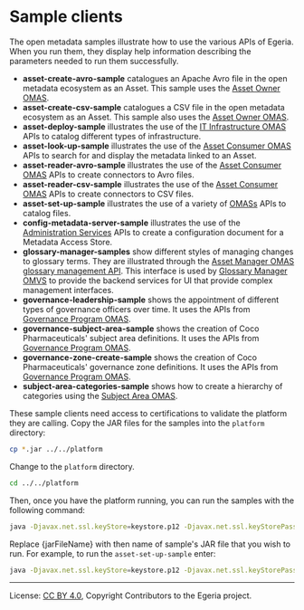 <!-- SPDX-License-Identifier: CC-BY-4.0 -->
<!-- Copyright Contributors to the Egeria project. -->

# Sample clients

The open metadata samples illustrate how to use the various APIs of Egeria.
When you run them, they display help information describing the parameters
needed to run them successfully.

* **asset-create-avro-sample** catalogues an Apache Avro file in the open metadata ecosystem as an Asset.  This sample uses the [Asset Owner OMAS](https://egeria-project.org/services/omas/asset-owner/overview/).
* **asset-create-csv-sample** catalogues a CSV file in the open metadata ecosystem as an Asset.  This sample also uses the [Asset Owner OMAS](https://egeria-project.org/services/omas/asset-owner/overview/).
* **asset-deploy-sample** illustrates the use of the [IT Infrastructure OMAS](https://egeria-project.org/services/omas/it-infrastructure/overview/) APIs to catalog different types of infrastructure.
* **asset-look-up-sample** illustrates the use of the [Asset Consumer OMAS](https://egeria-project.org/services/omas/asset-consumer/overview/) APIs to search for and display the metadata linked to an Asset.
* **asset-reader-avro-sample** illustrates the use of the [Asset Consumer OMAS](https://egeria-project.org/services/omas/asset-consumer/overview/) APIs to create connectors to Avro files.
* **asset-reader-csv-sample** illustrates the use of the [Asset Consumer OMAS](https://egeria-project.org/services/omas/asset-consumer/overview/) APIs to create connectors to CSV files.
* **asset-set-up-sample** illustrates the use of a variety of [OMASs](https://egeria-project.org/services/omas/) APIs to catalog files.
* **config-metadata-server-sample** illustrates the use of the [Administration Services](https://egeria-project.org/services/admin-services/overview) APIs to create a configuration document for a Metadata Access Store.
* **glossary-manager-samples** show different styles of managing changes to glossary terms.
They are illustrated through the [Asset Manager OMAS glossary management API](https://odpi.github.io/egeria/org/odpi/openmetadata/accessservices/assetmanager/api/management/GlossaryManagementInterface.html).
This interface is used by [Glossary Manager OMVS](https://egeria-project.org/services/omvs/glossary-manager/overview) to provide the backend services for UI that provide complex management interfaces.
* **governance-leadership-sample** shows the appointment of different types of governance officers over time.  It uses the APIs from [Governance Program OMAS](https://egeria-project.org/services/omas/governance-program/overview/).
* **governance-subject-area-sample** shows the creation of Coco Pharmaceuticals' subject area definitions.  It uses the APIs from [Governance Program OMAS](https://egeria-project.org/services/omas/governance-program/overview/).
* **governance-zone-create-sample** shows the creation of Coco Pharmaceuticals' governance zone definitions.  It uses the APIs from [Governance Program OMAS](https://egeria-project.org/services/omas/governance-program/overview/).
* **subject-area-categories-sample** shows how to create a hierarchy of categories using the [Subject Area OMAS](https://egeria-project.org/services/omas/subject-area/overview/).


These sample clients need access to certifications to validate the platform
they are calling.  Copy the JAR files for the samples into the `platform` directory:

```bash
cp *.jar ../../platform
```
Change to the `platform` directory.
```bash
cd ../../platform
```

Then, once you have the platform running, you can run the samples with the following command:

```bash
java -Djavax.net.ssl.keyStore=keystore.p12 -Djavax.net.ssl.keyStorePassword=egeria -Djavax.net.ssl.trustStore=truststore.p12 -Djavax.net.ssl.trustStorePassword=egeria -jar {jarFileName}
```
Replace {jarFileName} with then name of sample's JAR file that you wish to run.
For example, to run the `asset-set-up-sample` enter:

```bash
java -Djavax.net.ssl.keyStore=keystore.p12 -Djavax.net.ssl.keyStorePassword=egeria -Djavax.net.ssl.trustStore=truststore.p12 -Djavax.net.ssl.trustStorePassword=egeria -jar asset-set-up-sample.jar
```


----
License: [CC BY 4.0](https://creativecommons.org/licenses/by/4.0/),
Copyright Contributors to the Egeria project.